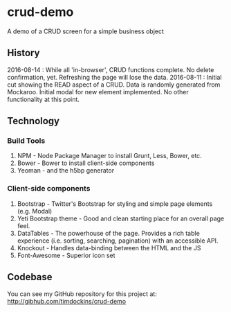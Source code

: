 # crud-demo
A demo of a CRUD screen for a simple business object

## History

2016-08-14 : While all 'in-browser', CRUD functions complete.  No delete confirmation, yet.  Refreshing the page will lose the data.
2016-08-11 : Initial cut showing the READ aspect of a CRUD.  Data is randomly generated from Mockaroo.  Initial modal for new element implemented.  No other functionality at this point.

## Technology
### Build Tools
1. NPM - Node Package Manager to install Grunt, Less, Bower, etc.
2. Bower - Bower to install client-side components
3.  Yeoman - and the h5bp generator

### Client-side components
1. Bootstrap - Twitter's Bootstrap for styling and simple page elements (e.g. Modal)
2. Yeti Bootstrap theme - Good and clean starting place for an overall page feel.
2. DataTables - The powerhouse of the page.  Provides a rich table experience (i.e. sorting, searching, pagination) with an accessible API.
3. Knockout - Handles data-binding between the HTML and the JS
4. Font-Awesome - Superior icon set

## Codebase
You can see my GitHub repository for this project at: http://gibhub.com/timdockins/crud-demo
